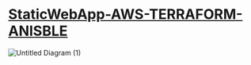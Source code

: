 # [StaticWebApp-AWS-TERRAFORM-ANISBLE](https://github.com/Mikitasz/StaticWebApp-AWS-TERRAFORM-ANISBLE)


![Untitled Diagram (1)](https://github.com/Mikitasz/StaticWebApp-AWS-TERRAFORM-ANISBLE/assets/94795099/1b646a61-0068-4519-9da6-f4284ecfc662)
